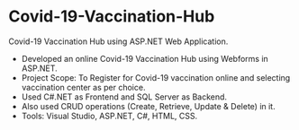 # Covid-19-Vaccination-Hub
Covid-19 Vaccination Hub using ASP.NET Web Application.

- Developed an online Covid-19 Vaccination Hub using Webforms in ASP.NET.
- Project Scope: To Register for Covid-19 vaccination online and selecting vaccination center as per choice.
- Used C#.NET as Frontend and SQL Server as Backend.
- Also used CRUD operations (Create, Retrieve, Update & Delete) in it.
- Tools: Visual Studio, ASP.NET, C#, HTML, CSS.
